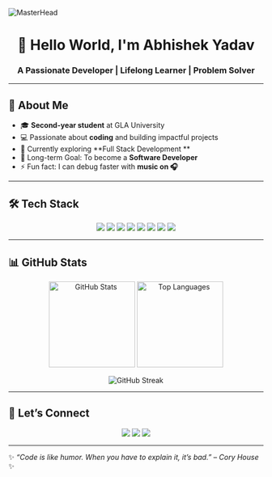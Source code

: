 <!-- Banner -->
![MasterHead](https://i.pinimg.com/originals/57/e3/53/57e353468c03daab4846f3c3418f436f.gif)

<h1 align="center">👋 Hello World, I'm Abhishek Yadav</h1>
<h3 align="center">A Passionate Developer | Lifelong Learner | Problem Solver</h3>

---

## 🚀 About Me  
- 🎓 **Second-year student** at GLA University  
- 💻 Passionate about **coding** and building impactful projects  
- 🌱 Currently exploring **Full Stack Development ** 
- 🎯 Long-term Goal: To become a **Software Developer**  
- ⚡ Fun fact: I can debug faster with **music on 🎧**  

---

## 🛠️ Tech Stack  
<p align="center">
  <img src="https://img.shields.io/badge/Python-3776AB?style=for-the-badge&logo=python&logoColor=white" />
  <img src="https://img.shields.io/badge/JavaScript-F7DF1E?style=for-the-badge&logo=javascript&logoColor=black" />
  <img src="https://img.shields.io/badge/Java-007396?style=for-the-badge&logo=java&logoColor=white" />
  <img src="https://img.shields.io/badge/SQL-4479A1?style=for-the-badge&logo=MySQL&logoColor=white" />
  <img src="https://img.shields.io/badge/HTML5-E34F26?style=for-the-badge&logo=html5&logoColor=white" />
  <img src="https://img.shields.io/badge/CSS3-1572B6?style=for-the-badge&logo=css3&logoColor=white" />
  <img src="https://img.shields.io/badge/Node.js-43853D?style=for-the-badge&logo=node.js&logoColor=white" />
  <img src="https://img.shields.io/badge/MongoDB-4EA94B?style=for-the-badge&logo=mongodb&logoColor=white" />
</p>

---


## 📊 GitHub Stats
<p align="center">
  <img src="https://github-readme-stats.vercel.app/api?username=AbhishekYadav001184&show_icons=true&theme=tokyonight" alt="GitHub Stats" height="170"/>
  <img src="https://github-readme-stats.vercel.app/api/top-langs/?username=AbhishekYadav001184&layout=compact&theme=tokyonight" alt="Top Languages" height="170"/>
</p>

<p align="center">
  <img src="https://github-readme-streak-stats.herokuapp.com/?user=AbhishekYadav001184&theme=tokyonight" alt="GitHub Streak"/>
</p>

---



## 🤝 Let’s Connect
<p align="center">
  <a href="www.linkedin.com/in/abhishek-yadav-29a73b326"><img src="https://img.shields.io/badge/LinkedIn-0A66C2?style=for-the-badge&logo=linkedin&logoColor=white"/></a>
  <a href="mailto:0111ay7392@gmail.com"><img src="https://img.shields.io/badge/Gmail-D14836?style=for-the-badge&logo=gmail&logoColor=white"/></a>
  <a href="https://github.com/AbhishekYadav001184"><img src="https://img.shields.io/badge/GitHub-100000?style=for-the-badge&logo=github&logoColor=white"/></a>
</p>

---

✨ *“Code is like humor. When you have to explain it, it’s bad.” – Cory House* ✨

